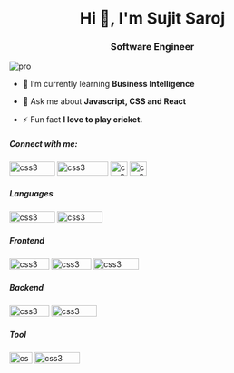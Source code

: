 <h1 align="center">Hi 👋, I'm Sujit Saroj</h1>
<h3 align="center">Software Engineer</h3>

![pro](https://user-images.githubusercontent.com/87306530/177513392-0a4387b0-79f8-434b-a22f-744d9d62a7e0.svg)
- 🌱 I’m currently learning **Business Intelligence**

- 💬 Ask me about **Javascript, CSS and React**

- ⚡ Fun fact **I love to play cricket.**

<h5 align="left">Connect with me:</h5>
<p align="left">
<a href="https://mail.google.com/mail/u/0/?tab=rm&ogbl#inbox" target="blank"><img src="https://user-images.githubusercontent.com/87306530/177527811-252ebbc9-22b6-43a1-b61d-a3449d719d3b.svg" alt="css3" width="80" height="25"/></a>
<a href="https://instagram.com/sarojsujit4" target="blank"><img src="https://user-images.githubusercontent.com/87306530/177527305-02d23658-5f14-4f47-8eda-33086df0f4bc.svg" alt="css3" width="90" height="25"/></a>
<a href="https://www.hackerrank.com/sujit_saroj" target="blank"><img src="https://user-images.githubusercontent.com/87306530/177527768-a9644a17-6d35-4ae0-86de-fc1d58206a0e.svg" alt="css3" width="30" height="25"/></a>
<a href="https://www.leetcode.com/ssjit06" target="blank"><img src="https://user-images.githubusercontent.com/87306530/177527751-f4896688-f866-4578-b84e-077dc5cbcc04.svg" alt="css3" width="30" height="25"/></a>
</p>

<h5 align="left">Languages </h5>
<p align="left"> 
<img src="https://camo.githubusercontent.com/93ad30126f666aec7a720056e5f3c61ad3eebc2e00853a16c425270be20a09ea/68747470733a2f2f696d672e736869656c64732e696f2f62616467652f2d4a6176617363726970742d626c61636b3f7374796c653d666c61742d737175617265266c6f676f3d4a617661736372697074" alt="css3" width="80" height="20"/>
<img src="https://camo.githubusercontent.com/66827c53581cfee18c55618697d74a3c6167932d3c1980fba2019ef7a3e553b0/68747470733a2f2f696d672e736869656c64732e696f2f62616467652f2d507974686f6e2d626c61636b3f7374796c653d666c61742d737175617265266c6f676f3d507974686f6e" alt="css3" width="80" height="20"/>



<h5 align="left">Frontend </h5>
<p align="left"> 
<img src="https://camo.githubusercontent.com/4181f5653209a4c10a291c156ae522a4bf96d85ebc7c0f68c756180bf6381aa6/68747470733a2f2f696d672e736869656c64732e696f2f62616467652f2d48544d4c352d626c61636b3f7374796c653d666c61742d737175617265266c6f676f3d68746d6c35" alt="css3" width="70" height="20"/>
<img src="https://camo.githubusercontent.com/735a0035e9a903865aa03b29414eb639fb4ae0e57a3839cc66815837c9a545bd/68747470733a2f2f696d672e736869656c64732e696f2f62616467652f2d435353332d626c61636b3f7374796c653d666c61742d737175617265266c6f676f3d63737333" alt="css3" width="70" height="20"/>
<img src="https://camo.githubusercontent.com/137a7a0f28f9e326bcc81a5a0bd853c86435143774c15642d827a5788e778667/68747470733a2f2f696d672e736869656c64732e696f2f62616467652f2d52656163742d626c61636b3f7374796c653d666c61742d737175617265266c6f676f3d7265616374" alt="css3" width="80" height="20"/>

<h5 align="left">Backend </h5>
<p align="left"> 
<img src="https://camo.githubusercontent.com/6fc14e46d7721ce01223aac2b540a2a69a61be73eb5bdf2a01c54067bfbc64d9/68747470733a2f2f696d672e736869656c64732e696f2f62616467652f2d4e6f64656a732d626c61636b3f7374796c653d666c61742d737175617265266c6f676f3d6e6f6465" alt="css3" width="70" height="20"/>
<img src="https://camo.githubusercontent.com/2861eb7b973cd29eec5f2e4183e3ac2a137f15cccb281cff31ace3583b6bb35a/68747470733a2f2f696d672e736869656c64732e696f2f62616467652f2d4d5953514c2d626c61636b3f7374796c653d666c61742d737175617265266c6f676f3d6d7973716c" alt="css3" width="80" height="20"/>

<h5 align="left">Tool </h5>
<p align="left"> 
<img src="https://camo.githubusercontent.com/edd3031a0956c904634f9a394267a6ba61e9a0bb95c9512a1fbc0725b4014d03/68747470733a2f2f696d672e736869656c64732e696f2f62616467652f2d4769742d626c61636b3f7374796c653d666c61742d737175617265266c6f676f3d676974" alt="css3" width="40" height="20"/>
<img src="https://camo.githubusercontent.com/85dc47a56a4e73ae7b6e64b3b4416785497e74219ae179ae8faaaca10d5a78d9/68747470733a2f2f696d672e736869656c64732e696f2f62616467652f2d4769744875622d3138313731373f7374796c653d666c61742d737175617265266c6f676f3d676974687562" alt="css3" width="80" height="20"/>






